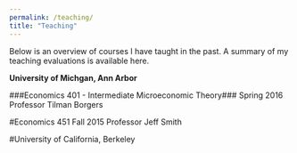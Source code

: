 ```yaml
---
permalink: /teaching/
title: "Teaching"
---
```

Below is an overview of courses I have taught in the past. A summary of my teaching evaluations is available here.

**University of Michgan, Ann Arbor**

###Economics 401 - Intermediate Microeconomic Theory###
Spring 2016
Professor Tilman Borgers

#Economics 451
Fall 2015
Professor Jeff Smith

#University of California, Berkeley


